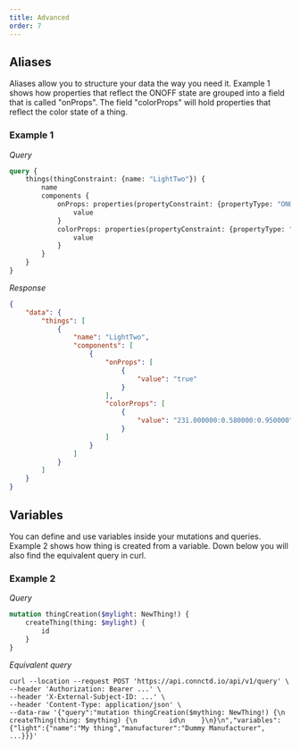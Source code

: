 ```yaml
---
title: Advanced
order: 7
---
```



## Aliases

Aliases allow you to structure your data the way you need it. Example 1 shows how properties that reflect the ONOFF state are grouped into a field that is called "onProps". The field "colorProps" will hold properties that reflect the color state of a thing.

### Example 1
*Query*
```graphql
query {
    things(thingConstraint: {name: "LightTwo"}) {
        name
        components {
            onProps: properties(propertyConstraint: {propertyType: "ONOFF"}) {
                value
            }
            colorProps: properties(propertyConstraint: {propertyType: "COLOR"}) {
                value
            }
        }
    }
}
```

*Response*
```json
{
    "data": {
        "things": [
            {
                "name": "LightTwo",
                "components": [
                    {
                        "onProps": [
                            {
                                "value": "true"
                            }
                        ],
                        "colorProps": [
                            {
                                "value": "231.000000:0.580000:0.950000"
                            }
                        ]
                    }
                ]
            }
        ]
    }
}
```

## Variables

You can define and use variables inside your mutations and queries. Example 2 shows how thing is created from a variable. Down below you will also
find the equivalent query in curl.

### Example 2
*Query*
```graphql
mutation thingCreation($mylight: NewThing!) {
    createThing(thing: $mylight) {
        id
    }
}
```

*Equivalent query*
```
curl --location --request POST 'https://api.connctd.io/api/v1/query' \
--header 'Authorization: Bearer ...' \
--header 'X-External-Subject-ID: ...' \
--header 'Content-Type: application/json' \
--data-raw '{"query":"mutation thingCreation($mything: NewThing!) {\n    createThing(thing: $mything) {\n        id\n    }\n}\n","variables":{"light":{"name":"My thing","manufacturer":"Dummy Manufacturer", ...}}}'
```